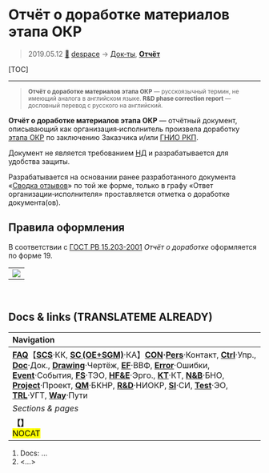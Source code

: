 # Отчёт о доработке материалов этапа ОКР
> 2019.05.12 [🚀](../index/index.md) [despace](index.md) → [Док‑ты](doc.md), **[Отчёт](report.md)**

[TOC]

---

> <small>**Отчёт о доработке материалов этапа ОКР** — русскоязычный термин, не имеющий аналога в английском языке. **R&D phase correction report** — дословный перевод с русского на английский.</small>

**Отчёт о доработке материалов этапа ОКР** — отчётный документ, описывающий как организация‑исполнитель произвела доработку [этапа ОКР](rnd.md) по заключению Заказчика и/или [ГНИО РКП](hrorsi.md).

Документ не является требованием [НД](нд.md) и разрабатывается для удобства защиты.

Разрабатывается на основании ранее разработанного документа «[Сводка отзывов](resp_sum.md)» по той же форме, только в графу «Ответ организации‑исполнителя» проставляется отметка о доработке документа(ов).



## Правила оформления
В соответствии с [ГОСТ РВ 15.203-2001](гост_15_203.md) *Отчёт о доработке* оформляется по форме 19.

| |
|:--|
|[![](f/doc/svodka_otzyvov_1_thumb.webp)](f/doc/svodka_otzyvov_1.webp)|



<p style="page-break-after:always"> </p>

## Docs & links (TRANSLATEME ALREADY)
|Navigation|
|:--|
|**[FAQ](faq.md)**【**[SCS](scs.md)**·КК, **[SC (OE+SGM)](sc.md)**·КА】**[CON](contact.md)·[Pers](person.md)**·Контакт, **[Ctrl](control.md)**·Упр., **[Doc](doc.md)**·Док., **[Drawing](drawing.md)**·Чертёж, **[EF](ef.md)**·ВВФ, **[Error](error.md)**·Ошибки, **[Event](event.md)**·События, **[FS](fs.md)**·ТЭО, **[HF&E](hfe.md)**·Эрго., **[KT](kt.md)**·КТ, **[N&B](nnb.md)**·БНО, **[Project](project.md)**·Проект, **[QM](qm.md)**·БКНР, **[R&D](rnd.md)**·НИОКР, **[SI](si.md)**·СИ, **[Test](test.md)**·ЭО, **[TRL](trl.md)**·УГТ, **[Way](way.md)**·Пути|
|*Sections & pages*|
|**【[](.md)】**<br> <mark>NOCAT</mark>|

   1. Docs: …
   1. <…>
